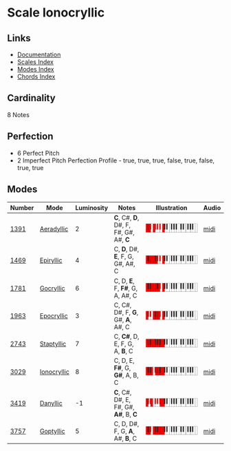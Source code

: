 # Scale Ionocryllic

## Links

- [Documentation](README.md)
- [Scales Index](Scales.md)
- [Modes Index](Modes.md)
- [Chords Index](Chords.md)

## Cardinality

8 Notes

## Perfection

- 6 Perfect Pitch
- 2 Imperfect Pitch
Perfection Profile - true, true, true, false, true, false, true, true

## Modes

| Number | Mode | Luminosity | Notes | Illustration | Audio |
|--------|------|------------|-------|--------------|-------|
| [1391](https://ianring.com/musictheory/scales/1391) | [Aeradyllic](ModeAeradyllic.md) | 2 | **C**, C#, **D**, D#, F, F#, G#, A#, **C** | ![CNaturalAeradyllic](ModeCNaturalAeradyllic.png) | [midi](https://github.com/edipermadi/music/blob/main/docs/ModeCNaturalAeradyllic.mid?raw=true) | 
| [1469](https://ianring.com/musictheory/scales/1469) | [Epiryllic](ModeEpiryllic.md) | 4 | C, **D**, D#, **E**, F, G, G#, A#, C | ![CNaturalEpiryllic](ModeCNaturalEpiryllic.png) | [midi](https://github.com/edipermadi/music/blob/main/docs/ModeCNaturalEpiryllic.mid?raw=true) | 
| [1781](https://ianring.com/musictheory/scales/1781) | [Gocryllic](ModeGocryllic.md) | 6 | C, D, **E**, F, **F#**, G, A, A#, C | ![CNaturalGocryllic](ModeCNaturalGocryllic.png) | [midi](https://github.com/edipermadi/music/blob/main/docs/ModeCNaturalGocryllic.mid?raw=true) | 
| [1963](https://ianring.com/musictheory/scales/1963) | [Epocryllic](ModeEpocryllic.md) | 3 | C, C#, D#, F, **G**, G#, **A**, A#, C | ![CNaturalEpocryllic](ModeCNaturalEpocryllic.png) | [midi](https://github.com/edipermadi/music/blob/main/docs/ModeCNaturalEpocryllic.mid?raw=true) | 
| [2743](https://ianring.com/musictheory/scales/2743) | [Staptyllic](ModeStaptyllic.md) | 7 | C, **C#**, D, E, F, G, A, **B**, C | ![CNaturalStaptyllic](ModeCNaturalStaptyllic.png) | [midi](https://github.com/edipermadi/music/blob/main/docs/ModeCNaturalStaptyllic.mid?raw=true) | 
| [3029](https://ianring.com/musictheory/scales/3029) | [Ionocryllic](ModeIonocryllic.md) | 8 | C, D, E, **F#**, G, **G#**, A, B, C | ![CNaturalIonocryllic](ModeCNaturalIonocryllic.png) | [midi](https://github.com/edipermadi/music/blob/main/docs/ModeCNaturalIonocryllic.mid?raw=true) | 
| [3419](https://ianring.com/musictheory/scales/3419) | [Danyllic](ModeDanyllic.md) | -1 | **C**, C#, D#, E, F#, G#, **A#**, B, **C** | ![CNaturalDanyllic](ModeCNaturalDanyllic.png) | [midi](https://github.com/edipermadi/music/blob/main/docs/ModeCNaturalDanyllic.mid?raw=true) | 
| [3757](https://ianring.com/musictheory/scales/3757) | [Goptyllic](ModeGoptyllic.md) | 5 | C, D, D#, F, G, **A**, A#, **B**, C | ![CNaturalGoptyllic](ModeCNaturalGoptyllic.png) | [midi](https://github.com/edipermadi/music/blob/main/docs/ModeCNaturalGoptyllic.mid?raw=true) | 
